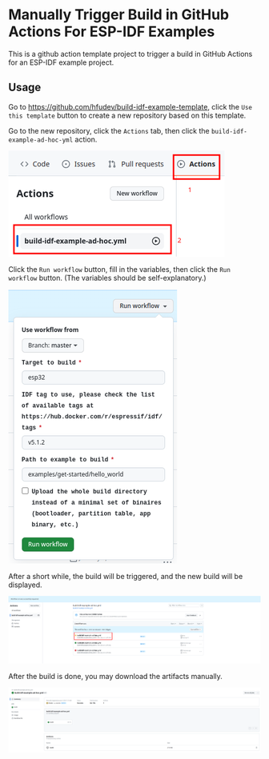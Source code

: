 # Manually Trigger Build in GitHub Actions For ESP-IDF Examples

This is a github action template project to trigger a build in GitHub Actions for an ESP-IDF example project.

## Usage

Go to https://github.com/hfudev/build-idf-example-template, click the `Use this template` button to create a new repository based on this template.

Go to the new repository, click the `Actions` tab, then click the `build-idf-example-ad-hoc-yml` action.

![action](./docs/assets/action.png)

Click the `Run workflow` button, fill in the variables, then click the `Run workflow` button. (The variables should be self-explanatory.)

![variables](./docs/assets/variables.png)

After a short while, the build will be triggered, and the new build will be displayed.

![after](./docs/assets/after.png)

After the build is done, you may download the artifacts manually.

![done](./docs/assets/done.png)
